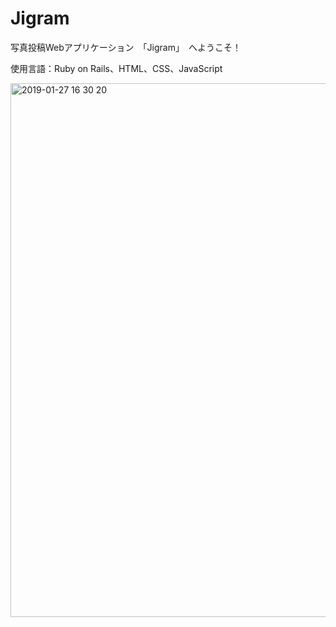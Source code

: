 # Jigram

写真投稿Webアプリケーション　「Jigram」　へようこそ！

使用言語：Ruby on Rails、HTML、CSS、JavaScript

<img width="854" alt="2019-01-27 16 30 20" src="https://user-images.githubusercontent.com/45380776/51798131-fda9c300-2250-11e9-9050-2d10099ddbd1.png">
